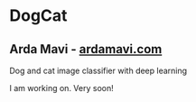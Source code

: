 # DogCat

## Arda Mavi - [ardamavi.com](http://www.ardamavi.com/)

Dog and cat image classifier with deep learning

I am working on.
Very soon!

